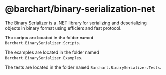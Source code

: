 # @barchart/binary-serialization-net

The Binary Serializer is a .NET library for serializing and deserializing objects in binary format using efficient and fast protocol.

The scripts are located in the folder named `Barchart.BinarySerializer.Scripts`.

The examples are located in the folder named `Barchart.BinarySerializer.Examples`.

The tests are located in the folder named `Barchart.BinarySerializer.Tests`.